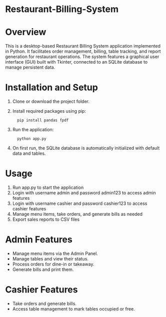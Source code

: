 # Restaurant-Billing-System
# Overview
This is a desktop-based Restaurant Billing System application implemented in Python. It facilitates order management, billing, table tracking, and report generation for restaurant operations. The system features a graphical user interface (GUI) built with Tkinter, connected to an SQLite database to manage persistent data.
# Installation and Setup
1. Clone or download the project folder.

2. Install required packages using pip:
       
         pip install pandas fpdf

3. Run the application:

         python app.py

5. On first run, the SQLite database is automatically initialized with default data and tables.

# Usage
1. Run app.py to start the application
2. Login with username admin and password admin123 to access admin features
3. Login with username cashier and password cashier123 to access cashier features
4. Manage menu items, take orders, and generate bills as needed
5. Export sales reports to CSV files
# Admin Features
  - Manage menu items via the Admin Panel.
  - Manage tables and view their status.
  - Process orders for dine-in or takeaway.
  - Generate bills and print them.

# Cashier Features
 - Take orders and generate bills.
 - Access table management to mark tables occupied or free.


